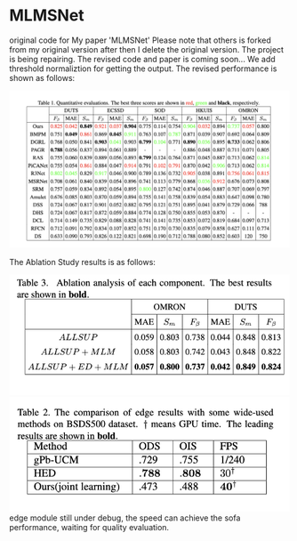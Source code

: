 # MLMSNet
original code for My paper 'MLMSNet'
Please note that others is forked from my original version after then I delete the original version.
The project is being repairing. The revised code and paper is coming soon...
We add threshold normaliztion for getting the output.
The revised performance is shown as follows:


![image](https://github.com/JosephineRabbit/MLMSNet/blob/master/截屏2024-04-09%2023.38.48.png)

The Ablation Study results is as follows:


![image](https://github.com/JosephineRabbit/MLMSNet/blob/master/截屏2024-04-09%2023.43.28.png)
![image](https://github.com/JosephineRabbit/MLMSNet/blob/master/截屏2024-04-09%2023.38.54.png)
edge module still under debug, the speed can achieve the sofa performance, waiting for quality evaluation.
